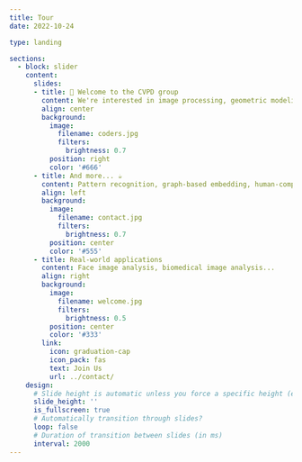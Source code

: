 ```yaml
---
title: Tour
date: 2022-10-24

type: landing

sections:
  - block: slider
    content:
      slides:
      - title: 👋 Welcome to the CVPD group
        content: We're interested in image processing, geometric modeling, machine learning...
        align: center
        background:
          image:
            filename: coders.jpg
            filters:
              brightness: 0.7
          position: right
          color: '#666'
      - title: And more... ☕️
        content: Pattern recognition, graph-based embedding, human-computer interaction...
        align: left
        background:
          image:
            filename: contact.jpg
            filters:
              brightness: 0.7
          position: center
          color: '#555'
      - title: Real-world applications 
        content: Face image analysis, biomedical image analysis...
        align: right
        background:
          image:
            filename: welcome.jpg
            filters:
              brightness: 0.5
          position: center
          color: '#333'
        link:
          icon: graduation-cap
          icon_pack: fas
          text: Join Us
          url: ../contact/
    design:
      # Slide height is automatic unless you force a specific height (e.g. '400px')
      slide_height: ''
      is_fullscreen: true
      # Automatically transition through slides?
      loop: false
      # Duration of transition between slides (in ms)
      interval: 2000
---
```

